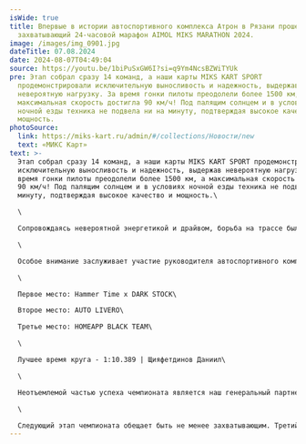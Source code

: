 ```yaml
---
isWide: true
title: Впервые в истории автоспортивного комплекса Атрон в Рязани прошел
  захватывающий 24-часовой марафон AIMOL MIKS MARATHON 2024.
image: /images/img_0901.jpg
dateTitle: 07.08.2024
date: 2024-08-07T04:49:04
source: https://youtu.be/1biPuSxGW6I?si=q9Ym4NcsBZWiTYUk
pre: Этап собрал сразу 14 команд, а наши карты MIKS KART SPORT
  продемонстрировали исключительную выносливость и надежность, выдержав
  невероятную нагрузку. За время гонки пилоты преодолели более 1500 км, а
  максимальная скорость достигла 90 км/ч! Под палящим солнцем и в условиях
  ночной езды техника не подвела ни на минуту, подтверждая высокое качество и
  мощность.
photoSource:
  link: https://miks-kart.ru/admin/#/collections/Новости/new
  text: «МИКС Карт»
text: >-
  Этап собрал сразу 14 команд, а наши карты MIKS KART SPORT продемонстрировали
  исключительную выносливость и надежность, выдержав невероятную нагрузку. За
  время гонки пилоты преодолели более 1500 км, а максимальная скорость достигла
  90 км/ч! Под палящим солнцем и в условиях ночной езды техника не подвела ни на
  минуту, подтверждая высокое качество и мощность.\

  \

  Сопровождаясь невероятной энергетикой и драйвом, борьба на трассе была ожесточенной до самого конца, и позиции команд менялись буквально на глазах. Темное время суток добавило дополнительных сложностей, но пилоты продолжали держать высокие темпы. Мы благодарим всех, кто принял участие и поддерживал пилотов!\

  \

  Особое внимание заслуживает участие руководителя автоспортивного комплекса Атрон, Романа Чамкина, который провел за рулем карта невероятные 7 часов и 23 минуты, показывая пример самоотдачи и профессионализма.\

  \

  Первое место: Hammer Time x DARK STOCK\

  Второе место: AUTO LIVERO\

  Третье место: HOMEAPP BLACK TEAM\

  \

  Лучшее время круга - 1:10.389 | Щияфетдинов Даниил\

  \

  Неотъемлемой частью успеха чемпионата является наш генеральный партнер, компания @aimol_russia. AIMOL — это производитель премиальных моторных масел и смазочных материалов, который зарекомендовал себя как надежный партнер в экстремальных условиях автоспорта. С более чем 1000 наименований продуктов, AIMOL предлагает решения для всех отраслей промышленности, включая технику, которая участвует в наших соревнованиях.\

  \

  Следующий этап чемпионата обещает быть не менее захватывающим. Третий этап командного чемпионата по картингу на выносливость AIMOL MIKS MARATHON 2024 пройдет на трассе "Лидер" в Подольске. Мероприятие состоится 18 августа 2024 года и будет длиться 12 часов. Испытайте себя и карты MIKS KART SPOR! Регистрируйтесь на гонку! Количество мест ограничено!
---
```

